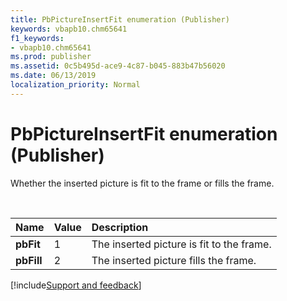 ```yaml
---
title: PbPictureInsertFit enumeration (Publisher)
keywords: vbapb10.chm65641
f1_keywords:
- vbapb10.chm65641
ms.prod: publisher
ms.assetid: 0c5b495d-ace9-4c87-b045-883b47b56020
ms.date: 06/13/2019
localization_priority: Normal
---
```



# PbPictureInsertFit enumeration (Publisher)


Whether the inserted picture is fit to the frame or fills the frame.

<br/>

|Name|Value|Description|
|:-----|:-----|:-----|
| **pbFit** |1|The inserted picture is fit to the frame.|
| **pbFill** |2|The inserted picture fills the frame.|




[!include[Support and feedback](~/includes/feedback-boilerplate.md)]